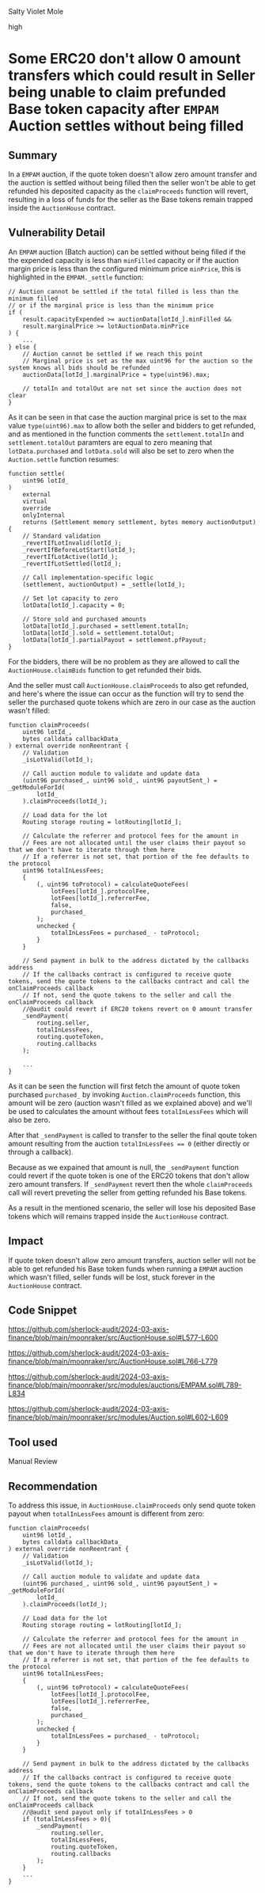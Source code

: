 Salty Violet Mole

high

# Some ERC20 don't allow 0 amount transfers which could result in Seller being unable to claim prefunded Base token capacity after `EMPAM` Auction settles without being filled

## Summary

In a `EMPAM` auction, if the quote token doesn't allow zero amount transfer and the auction is settled without being filled then the seller won't be able to get refunded his deposited capacity as the `claimProceeds` function will revert, resulting in a loss of funds for the seller as the Base tokens remain trapped inside the `AuctionHouse` contract.

## Vulnerability Detail


An `EMPAM` auction (Batch auction) can be settled without being filled if the the expended capacity is less than `minFilled` capacity or if the auction margin price is less than the configured minimum price `minPrice`, this is highlighted in the `EMPAM._settle` function:

```solidity
// Auction cannot be settled if the total filled is less than the minimum filled
// or if the marginal price is less than the minimum price
if (
    result.capacityExpended >= auctionData[lotId_].minFilled &&
    result.marginalPrice >= lotAuctionData.minPrice
) {
    ...
} else {
    // Auction cannot be settled if we reach this point
    // Marginal price is set as the max uint96 for the auction so the system knows all bids should be refunded
    auctionData[lotId_].marginalPrice = type(uint96).max;

    // totalIn and totalOut are not set since the auction does not clear
}
```

As it can be seen in that case the auction marginal price is set to the max value `type(uint96).max` to allow both the seller and bidders to get refunded, and as mentioned in the function comments the `settlement.totalIn` and `settlement.totalOut` paramters are equal to zero meaning that `lotData.purchased` and `lotData.sold` will also be set to zero when the `Auction.settle` function resumes:

```solidity
function settle(
    uint96 lotId_
)
    external
    virtual
    override
    onlyInternal
    returns (Settlement memory settlement, bytes memory auctionOutput)
{
    // Standard validation
    _revertIfLotInvalid(lotId_);
    _revertIfBeforeLotStart(lotId_);
    _revertIfLotActive(lotId_);
    _revertIfLotSettled(lotId_);

    // Call implementation-specific logic
    (settlement, auctionOutput) = _settle(lotId_);

    // Set lot capacity to zero
    lotData[lotId_].capacity = 0;

    // Store sold and purchased amounts
    lotData[lotId_].purchased = settlement.totalIn;
    lotData[lotId_].sold = settlement.totalOut;
    lotData[lotId_].partialPayout = settlement.pfPayout;
}
```

For the bidders, there will be no problem as they are allowed to call the `AuctionHouse.claimBids` function to get refunded their bids.

And the seller must call `AuctionHouse.claimProceeds` to also get refunded, and here's where the issue can occur as the function will try to send the seller the purchased quote tokens which are zero in our case as the auction wasn't filled:

```solidity
function claimProceeds(
    uint96 lotId_,
    bytes calldata callbackData_
) external override nonReentrant {
    // Validation
    _isLotValid(lotId_);

    // Call auction module to validate and update data
    (uint96 purchased_, uint96 sold_, uint96 payoutSent_) = _getModuleForId(
        lotId_
    ).claimProceeds(lotId_);

    // Load data for the lot
    Routing storage routing = lotRouting[lotId_];

    // Calculate the referrer and protocol fees for the amount in
    // Fees are not allocated until the user claims their payout so that we don't have to iterate through them here
    // If a referrer is not set, that portion of the fee defaults to the protocol
    uint96 totalInLessFees;
    {
        (, uint96 toProtocol) = calculateQuoteFees(
            lotFees[lotId_].protocolFee,
            lotFees[lotId_].referrerFee,
            false,
            purchased_
        );
        unchecked {
            totalInLessFees = purchased_ - toProtocol;
        }
    }

    // Send payment in bulk to the address dictated by the callbacks address
    // If the callbacks contract is configured to receive quote tokens, send the quote tokens to the callbacks contract and call the onClaimProceeds callback
    // If not, send the quote tokens to the seller and call the onClaimProceeds callback
    //@audit could revert if ERC20 tokens revert on 0 amount transfer
    _sendPayment(
        routing.seller,
        totalInLessFees,
        routing.quoteToken,
        routing.callbacks
    );

    ...
}
```

As it can be seen the function will first fetch the amount of quote token purchased `purchased_` by invoking `Auction.claimProceeds` function, this amount will be zero (auction wasn't filled as we explained above) and we'll be used to calculates the amount without fees `totalInLessFees` which will also be zero.

After that `_sendPayment` is called to transfer to the seller the final qoute token amount resulting from the auction `totalInLessFees == 0` (either directly or through a callback).

Because as we expained that amount is null, the `_sendPayment` function could revert if the quote token is one of the ERC20 tokens that don't allow zero amount transfers. If `_sendPayment` revert then the whole `claimProceeds` call will revert preveting the seller from getting refunded his Base tokens.

As a result in the mentioned scenario, the seller will lose his deposited Base tokens which will remains trapped inside the `AuctionHouse` contract.

## Impact

If quote token doesn't allow zero amount transfers, auction seller will not be able to get refunded his Base token funds when running a `EMPAM` auction which wasn't filled, seller funds will be lost, stuck forever in the `AuctionHouse` contract.

## Code Snippet

https://github.com/sherlock-audit/2024-03-axis-finance/blob/main/moonraker/src/AuctionHouse.sol#L577-L600

https://github.com/sherlock-audit/2024-03-axis-finance/blob/main/moonraker/src/AuctionHouse.sol#L766-L779

https://github.com/sherlock-audit/2024-03-axis-finance/blob/main/moonraker/src/modules/auctions/EMPAM.sol#L789-L834

https://github.com/sherlock-audit/2024-03-axis-finance/blob/main/moonraker/src/modules/Auction.sol#L602-L609

## Tool used

Manual Review

## Recommendation

To address this issue, in `AuctionHouse.claimProceeds` only send quote token payout when `totalInLessFees` amount is different from zero:

```solidity
function claimProceeds(
    uint96 lotId_,
    bytes calldata callbackData_
) external override nonReentrant {
    // Validation
    _isLotValid(lotId_);

    // Call auction module to validate and update data
    (uint96 purchased_, uint96 sold_, uint96 payoutSent_) = _getModuleForId(
        lotId_
    ).claimProceeds(lotId_);

    // Load data for the lot
    Routing storage routing = lotRouting[lotId_];

    // Calculate the referrer and protocol fees for the amount in
    // Fees are not allocated until the user claims their payout so that we don't have to iterate through them here
    // If a referrer is not set, that portion of the fee defaults to the protocol
    uint96 totalInLessFees;
    {
        (, uint96 toProtocol) = calculateQuoteFees(
            lotFees[lotId_].protocolFee,
            lotFees[lotId_].referrerFee,
            false,
            purchased_
        );
        unchecked {
            totalInLessFees = purchased_ - toProtocol;
        }
    }

    // Send payment in bulk to the address dictated by the callbacks address
    // If the callbacks contract is configured to receive quote tokens, send the quote tokens to the callbacks contract and call the onClaimProceeds callback
    // If not, send the quote tokens to the seller and call the onClaimProceeds callback
    //@audit send payout only if totalInLessFees > 0
    if (totalInLessFees > 0){
        _sendPayment(
            routing.seller,
            totalInLessFees,
            routing.quoteToken,
            routing.callbacks
        );
    }
    ...
}
```